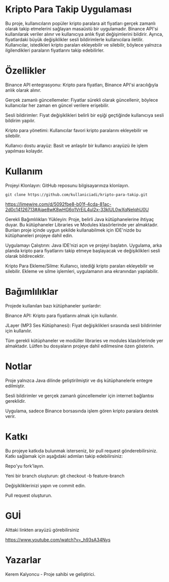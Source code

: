 # Kripto Para Takip Uygulaması
Bu proje, kullanıcıların popüler kripto paralara ait fiyatları gerçek zamanlı olarak takip etmelerini sağlayan masaüstü bir uygulamadır. Binance API'si kullanılarak veriler alınır ve kullanıcıya anlık fiyat değişimlerini bildirir. Ayrıca, fiyatlardaki büyük değişiklikler sesli bildirimlerle kullanıcılara iletilir. Kullanıcılar, istedikleri kripto paraları ekleyebilir ve silebilir, böylece yalnızca ilgilendikleri paraların fiyatlarını takip edebilirler.

# Özellikler
Binance API entegrasyonu: Kripto para fiyatları, Binance API'si aracılığıyla anlık olarak alınır.

Gerçek zamanlı güncellemeler: Fiyatlar sürekli olarak güncellenir, böylece kullanıcılar her zaman en güncel verilere erişebilir.

Sesli bildirimler: Fiyat değişiklikleri belirli bir eşiği geçtiğinde kullanıcıya sesli bildirim yapılır.

Kripto para yönetimi: Kullanıcılar favori kripto paralarını ekleyebilir ve silebilir.

Kullanıcı dostu arayüz: Basit ve anlaşılır bir kullanıcı arayüzü ile işlem yapılması kolaydır.

# Kullanım

Projeyi Klonlayın: GitHub reposunu bilgisayarınıza klonlayın.
```
git clone https://github.com/kullaniciadi/kripto-para-takip.git
```

https://limewire.com/d/5092fbe8-b01f-4cda-81ac-2d0c14126713#Aiae8wK8wHG6o1VrEiL4ul2x-33klUL0wXqNelqhU0U

Gerekli Bağımlılıkları Yükleyin: Proje, belirli Java kütüphanelerine ihtiyaç duyar. Bu kütüphaneler Libraries ve Modules klasörlerinde yer almaktadır. Bunları proje içinde uygun şekilde kullanabilmek için IDE'nizde bu kütüphaneleri projeye dahil edin.

Uygulamayı Çalıştırın: Java IDE’nizi açın ve projeyi başlatın. Uygulama, arka planda kripto para fiyatlarını takip etmeye başlayacak ve değişiklikleri sesli olarak bildirecektir.

Kripto Para Ekleme/Silme: Kullanıcı, istediği kripto paraları ekleyebilir ve silebilir. Ekleme ve silme işlemleri, uygulamanın ana ekranından yapılabilir.

# Bağımlılıklar

Projede kullanılan bazı kütüphaneler şunlardır:

Binance API: Kripto para fiyatlarını almak için kullanılır.

JLayer (MP3 Ses Kütüphanesi): Fiyat değişiklikleri sırasında sesli bildirimler için kullanılır.

Tüm gerekli kütüphaneler ve modüller libraries ve modules klasörlerinde yer almaktadır. Lütfen bu dosyaların projeye dahil edilmesine özen gösterin.

# Notlar
Proje yalnızca Java dilinde geliştirilmiştir ve dış kütüphanelerle entegre edilmiştir.

Sesli bildirimler ve gerçek zamanlı güncellemeler için internet bağlantısı gereklidir.

Uygulama, sadece Binance borsasında işlem gören kripto paralara destek verir.


# Katkı
Bu projeye katkıda bulunmak isterseniz, bir pull request gönderebilirsiniz. Katkı sağlamak için aşağıdaki adımları takip edebilirsiniz:


Repo'yu fork'layın.

Yeni bir branch oluşturun: git checkout -b feature-branch

Değişikliklerinizi yapın ve commit edin.

Pull request oluşturun.

# GUİ

Alttaki linkten arayüzü görebilirsiniz 

https://www.youtube.com/watch?v=_h93sA34Nys

# Yazarlar

Kerem Kalyoncu - Proje sahibi ve geliştirici.
